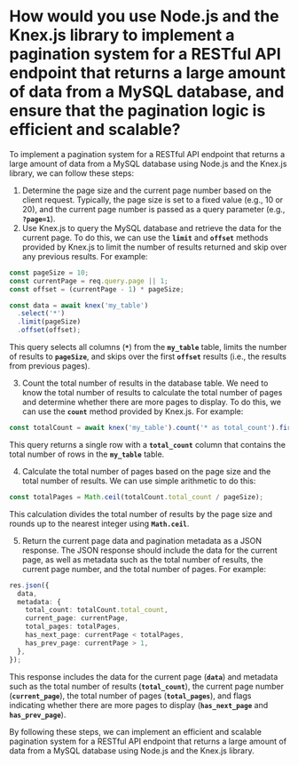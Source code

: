 # How would you use Node.js and the Knex.js library to implement a pagination system for a RESTful API endpoint that returns a large amount of data from a MySQL database, and ensure that the pagination logic is efficient and scalable?

To implement a pagination system for a RESTful API endpoint that returns a large amount of data from a MySQL database using Node.js and the Knex.js library, we can follow these steps:

1. Determine the page size and the current page number based on the client request. Typically, the page size is set to a fixed value (e.g., 10 or 20), and the current page number is passed as a query parameter (e.g., **`?page=1`**).
2. Use Knex.js to query the MySQL database and retrieve the data for the current page. To do this, we can use the **`limit`** and **`offset`** methods provided by Knex.js to limit the number of results returned and skip over any previous results. For example:

```typescript
const pageSize = 10;
const currentPage = req.query.page || 1;
const offset = (currentPage - 1) * pageSize;

const data = await knex('my_table')
  .select('*')
  .limit(pageSize)
  .offset(offset);
```

This query selects all columns (**`*`**) from the **`my_table`** table, limits the number of results to **`pageSize`**, and skips over the first **`offset`** results (i.e., the results from previous pages).

3. Count the total number of results in the database table. We need to know the total number of results to calculate the total number of pages and determine whether there are more pages to display. To do this, we can use the **`count`** method provided by Knex.js. For example:

```typescript
const totalCount = await knex('my_table').count('* as total_count').first();
```

This query returns a single row with a **`total_count`** column that contains the total number of rows in the **`my_table`** table.

4. Calculate the total number of pages based on the page size and the total number of results. We can use simple arithmetic to do this:

```typescript
const totalPages = Math.ceil(totalCount.total_count / pageSize);
```

This calculation divides the total number of results by the page size and rounds up to the nearest integer using **`Math.ceil`**.

5. Return the current page data and pagination metadata as a JSON response. The JSON response should include the data for the current page, as well as metadata such as the total number of results, the current page number, and the total number of pages. For example:

```typescript
res.json({
  data,
  metadata: {
    total_count: totalCount.total_count,
    current_page: currentPage,
    total_pages: totalPages,
    has_next_page: currentPage < totalPages,
    has_prev_page: currentPage > 1,
  },
});
```

This response includes the data for the current page (**`data`**) and metadata such as the total number of results (**`total_count`**), the current page number (**`current_page`**), the total number of pages (**`total_pages`**), and flags indicating whether there are more pages to display (**`has_next_page`** and **`has_prev_page`**).

By following these steps, we can implement an efficient and scalable pagination system for a RESTful API endpoint that returns a large amount of data from a MySQL database using Node.js and the Knex.js library.